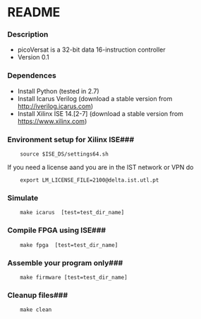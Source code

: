 # README #

### Description ###

* picoVersat is a 32-bit data 16-instruction controller
* Version 0.1

### Dependences ###

* Install Python (tested in 2.7)
* Install Icarus Verilog (download a stable version from http://iverilog.icarus.com)
* Install Xilinx ISE 14.[2-7] (download a stable version from https://www.xilinx.com)

### Environment setup for Xilinx ISE###
```
    source $ISE_DS/settings64.sh
```
If you need a license aand you are in the IST network or VPN do
```
    export LM_LICENSE_FILE=2100@delta.ist.utl.pt
```

### Simulate ###
```
    make icarus  [test=test_dir_name]
```

### Compile FPGA using ISE###
```
    make fpga  [test=test_dir_name]
```

### Assemble your program only###
```
    make firmware [test=test_dir_name]
```

### Cleanup files###
```
    make clean
```
